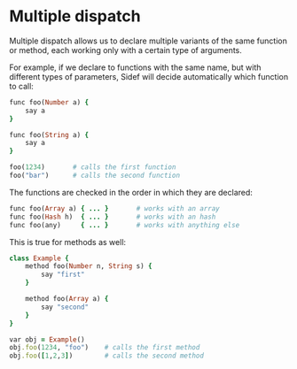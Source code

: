 # Multiple dispatch

Multiple dispatch allows us to declare multiple variants of the same function or method, each working only with a certain type of arguments.

For example, if we declare to functions with the same name, but with different types of parameters, Sidef will decide automatically which function to call:

```ruby
func foo(Number a) {
    say a
}

func foo(String a) {
    say a
}

foo(1234)       # calls the first function
foo("bar")      # calls the second function
```

The functions are checked in the order in which they are declared:

```ruby
func foo(Array a) { ... }       # works with an array
func foo(Hash h)  { ... }       # works with an hash
func foo(any)     { ... }       # works with anything else
```

This is true for methods as well:


```ruby
class Example {
    method foo(Number n, String s) {
        say "first"
    }

    method foo(Array a) {
        say "second"
    }
}

var obj = Example()
obj.foo(1234, "foo")    # calls the first method
obj.foo([1,2,3])        # calls the second method
```

